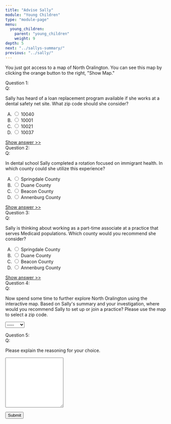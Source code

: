 ```yaml
---
title: "Advise Sally"
module: "Young Children"
type: "module-page"
menu:
  young_children:
    parent: "young_children"
    weight: 9
depth: 5
next: "../sallys-summary/"
previous: "../sally/"
---
```

<form method="post" action="."><div class="pageblock hide-feedback">


<div class='question'><p>You just got access to a map of North Oralington. You can see this map by clicking the orange button to the right, "Show Map."</p></div>




  


<div class="cases"><div class="casetitle">Question 1:</div><div class="casecontent"><div class="casequestion"><div class="casequestion-text clearfix"><div class="q-mod5">Q:</div><div class="question-text"><p>Sally has heard of a loan replacement program available if she works at a dental safety net site. What zip code should she consider?</p></div></div><form id="form-93" method="post"><ol class="caseanswercontainer" type="A"><li class=""><label><input name="question93" value="10040"
                           type="radio">
                    10040
                </label></li><li class=""><label><input name="question93" value="10001"
                           type="radio">
                    10001
                </label></li><li class=""><label><input name="question93" value="10021"
                           type="radio">
                    10021
                </label></li><li class=""><label><input name="question93" value="10037"
                           type="radio">
                    10037
                </label></li></ol></form></div><div class="casesanswerdisplay"><a href="#q93" class="moretoggle">Show answer &gt;&gt;</a><div id="q93" class="toggleable" style="display: none"><p><i>The correct answer is A:</i><div class="casequestionexplanation"></div></p></div></div></div></div>

  


<div class="cases"><div class="casetitle">Question 2:</div><div class="casecontent"><div class="casequestion"><div class="casequestion-text clearfix"><div class="q-mod5">Q:</div><div class="question-text"><p>In dental school Sally completed a rotation focused on immigrant health. In which county could she utilize this experience?</p></div></div><form id="form-94" method="post"><ol class="caseanswercontainer" type="A"><li class=""><label><input name="question94" value="Springdale County"
                           type="radio">
                    Springdale County
                </label></li><li class=""><label><input name="question94" value="Duane County"
                           type="radio">
                    Duane County
                </label></li><li class=""><label><input name="question94" value="Beacon County"
                           type="radio">
                    Beacon County
                </label></li><li class=""><label><input name="question94" value="Annenburg County"
                           type="radio">
                    Annenburg County
                </label></li></ol></form></div><div class="casesanswerdisplay"><a href="#q94" class="moretoggle">Show answer &gt;&gt;</a><div id="q94" class="toggleable" style="display: none"><p><i>The correct answer is A:</i><div class="casequestionexplanation"></div></p></div></div></div></div>

  


<div class="cases"><div class="casetitle">Question 3:</div><div class="casecontent"><div class="casequestion"><div class="casequestion-text clearfix"><div class="q-mod5">Q:</div><div class="question-text"><p>Sally is thinking about working as a part-time associate at a practice that serves Medicaid populations.  Which county would you recommend she consider?</p></div></div><form id="form-95" method="post"><ol class="caseanswercontainer" type="A"><li class=""><label><input name="question95" value="Springdale County"
                           type="radio">
                    Springdale County
                </label></li><li class=""><label><input name="question95" value="Duane County"
                           type="radio">
                    Duane County
                </label></li><li class=""><label><input name="question95" value="Beacon County"
                           type="radio">
                    Beacon County
                </label></li><li class=""><label><input name="question95" value="Annenburg County"
                           type="radio">
                    Annenburg County
                </label></li></ol></form></div><div class="casesanswerdisplay"><a href="#q95" class="moretoggle">Show answer &gt;&gt;</a><div id="q95" class="toggleable" style="display: none"><p><i>The correct answer is A:</i><div class="casequestionexplanation"></div></p></div></div></div></div>

  


<div class="cases"><div class="casetitle">Question 4:</div><div class="casecontent"><div class="casequestion"><div class="casequestion-text clearfix"><div class="q-mod5">Q:</div><div class="question-text"><p>Now spend some time to further explore North Oralington using the interactive map. Based on Sally's summary and your investigation, where would you recommend Sally to set up or join a practice? Please use the map to select a zip code.</p></div></div><form id="form-96" method="post"><select name="pageblock-127-question96"><option value="-----"
    >-----</option><option value="10001"
    >10001</option><option value="10002"
    >10002</option><option value="10003"
    >10003</option><option value="10004"
    >10004</option><option value="10005"
    >10005</option><option value="10006"
    >10006</option><option value="10007"
    >10007</option><option value="10008"
    >10008</option><option value="10009"
    >10009</option><option value="10010"
    >10010</option><option value="10011"
    >10011</option><option value="10012"
    >10012</option><option value="10013"
    >10013</option><option value="10014"
    >10014</option><option value="10015"
    >10015</option><option value="10016"
    >10016</option><option value="10017"
    >10017</option><option value="10018"
    >10018</option><option value="10019"
    >10019</option><option value="10020"
    >10020</option><option value="10021"
    >10021</option><option value="10022"
    >10022</option><option value="10023"
    >10023</option><option value="10024"
    >10024</option><option value="10025"
    >10025</option><option value="10026"
    >10026</option><option value="10027"
    >10027</option><option value="10028"
    >10028</option><option value="10029"
    >10029</option><option value="10030"
    >10030</option><option value="10031"
    >10031</option><option value="10032"
    >10032</option><option value="10033"
    >10033</option><option value="10034"
    >10034</option><option value="10035"
    >10035</option><option value="10036"
    >10036</option><option value="10037"
    >10037</option><option value="10038"
    >10038</option><option value="10039"
    >10039</option><option value="10040"
    >10040</option><option value="10041"
    >10041</option><option value="10042"
    >10042</option><option value="10043"
    >10043</option><option value="10044"
    >10044</option><option value="10045"
    >10045</option><option value="10046"
    >10046</option><option value="10047"
    >10047</option><option value="10048"
    >10048</option><option value="10049"
    >10049</option></select></form></div></div></div>

  


<div class="cases"><div class="casetitle">Question 5:</div><div class="casecontent"><div class="casequestion"><div class="casequestion-text clearfix"><div class="q-mod5">Q:</div><div class="question-text"><p>Please explain the reasoning for your choice.</p></div></div><textarea rows="10" name="question97" class="form-control"></textarea></div></div></div>



  <script src="/media/quizblock/js/quizshow.js"></script>



</div><div class="submit-container"><input class="btn btn-info btn-submit-section" type="submit" value="Submit" /></div></form>